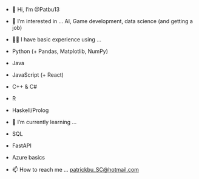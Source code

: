 - 👋 Hi, I’m @Patbu13
- 👀 I’m interested in ... AI, Game development, data science (and getting a job)
  
- 👨‍💻 I have basic experience using ...
-    Python (+ Pandas, Matplotlib, NumPy)
-   Java
-   JavaScript (+ React)
-   C++ & C#
-   R
-   Haskell/Prolog
  
- 🌱 I’m currently learning ...
- SQL
- FastAPI
- Azure basics
  
- 📫 How to reach me ... patrickbu_SC@hotmail.com
